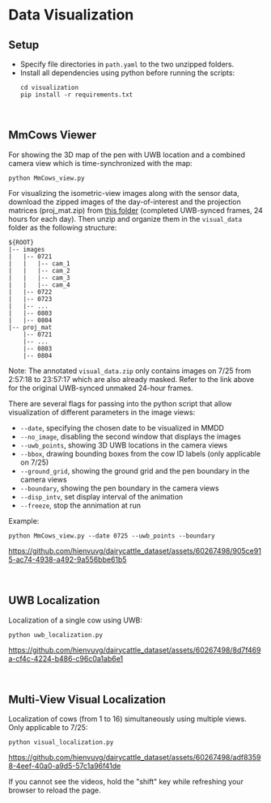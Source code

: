 # Data Visualization



## Setup
* Specify file directories in ```path.yaml``` to the two unzipped folders.
* Install all dependencies using python before running the scripts:
	```
	cd visualization
	pip install -r requirements.txt
	```
<br />

## MmCows Viewer
For showing the 3D map of the pen with UWB location and a combined camera view which is time-synchronized with the map:

```
python MmCows_view.py
```

For visualizing the isometric-view images along with the sensor data, download the zipped images of the day-of-interest and the projection matrices (proj_mat.zip) from [this folder](https://purdue0-my.sharepoint.com/:f:/g/personal/vu64_purdue_edu/Et4vQrsbOvRNudWe7SGn7p0BzPJlyWY6jXG1NOn39me5-A?e=DuY0TM) (completed UWB-synced frames, 24 hours for each day). Then unzip and organize them in the ```visual_data``` folder as the following structure:
```
${ROOT}
|-- images
|   |-- 0721
|   |   |-- cam_1
|   |   |-- cam_2
|   |   |-- cam_3
|   |   |-- cam_4
|   |-- 0722
|   |-- 0723
|   |-- ...
|   |-- 0803
|   |-- 0804
|-- proj_mat
    |-- 0721
    |-- ...
    |-- 0803
    |-- 0804
```
Note: The annotated ```visual_data.zip``` only contains images on 7/25 from 2:57:18 to 23:57:17 which are also already masked. Refer to the link above for the original UWB-synced unmaked 24-hour frames.


There are several flags for passing into the python script that allow visualization of different parameters in the image views:
* ```--date```, specifying the chosen date to be visualized in MMDD
* ```--no_image```, disabling the second window that displays the images
* ```--uwb_points```, showing 3D UWB locations in the camera views
* ```--bbox```, drawing bounding boxes from the cow ID labels (only applicable on 7/25)
* ```--ground_grid```, showing the ground grid and the pen boundary in the camera views
* ```--boundary```, showing the pen boundary in the camera views
* ```--disp_intv```, set display interval of the animation
* ```--freeze```, stop the annimation at run


Example:

```
python MmCows_view.py --date 0725 --uwb_points --boundary
```


https://github.com/hienvuvg/dairycattle_dataset/assets/60267498/905ce915-ac74-4938-a492-9a556bbe61b5

<br />

## UWB Localization
Localization of a single cow using UWB:
```
python uwb_localization.py
```


https://github.com/hienvuvg/dairycattle_dataset/assets/60267498/8d7f469a-cf4c-4224-b486-c96c0a1ab6e1

<br />

## Multi-View Visual Localization
Localization of cows (from 1 to 16) simultaneously using multiple views. Only applicable to 7/25:
```
python visual_localization.py
```

https://github.com/hienvuvg/dairycattle_dataset/assets/60267498/adf83598-4eef-40a0-a9d5-57c1a96f41de


If you cannot see the videos, hold the "shift" key while refreshing your browser to reload the page.